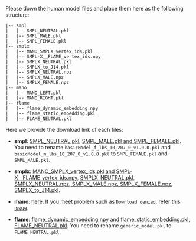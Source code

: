 Please down the human model files and place them here as the following structure:

```
|-- smpl
|   |-- SMPL_NEUTRAL.pkl
|   |-- SMPL_MALE.pkl
|   |-- SMPL_FEMALE.pkl
|-- smplx
|   |-- MANO_SMPLX_vertex_ids.pkl
|   |-- SMPL-X__FLAME_vertex_ids.npy
|   |-- SMPLX_NEUTRAL.pkl
|   |-- SMPLX_to_J14.pkl
|   |-- SMPLX_NEUTRAL.npz
|   |-- SMPLX_MALE.npz
|   |-- SMPLX_FEMALE.npz
|-- mano
|   |-- MANO_LEFT.pkl
|   |-- MANO_RIGHT.pkl
|-- flame
|   |-- flame_dynamic_embedding.npy
|   |-- flame_static_embedding.pkl
|   |-- FLAME_NEUTRAL.pkl
```

Here we provide the download link of each files:

- **smpl**: [SMPL_NEUTRAL.pkl](https://github.com/sampepose/smpl_models/raw/master/SMPL_NEUTRAL.pkl), [SMPL_MALE.pkl and SMPL_FEMALE.pkl](https://download.is.tue.mpg.de/download.php?domain=smpl&sfile=SMPL_python_v.1.0.0.zip). You need to rename `basicModel_f_lbs_10_207_0_v1.0.0.pkl` and `basicModel_m_lbs_10_207_0_v1.0.0.pkl`  to `SMPL_FEMALE.pkl` and `SMPL_MALE.pkl`.

- **smplx**: [MANO_SMPLX_vertex_ids.pkl and SMPL-X__FLAME_vertex_ids.npy](https://download.is.tue.mpg.de/download.php?domain=smplx&sfile=smplx_mano_flame_correspondences.zip), [SMPLX_NEUTRAL.pkl, SMPLX_NEUTRAL.npz, SMPLX_MALE.npz, SMPLX_FEMALE.npz](https://download.is.tue.mpg.de/download.php?domain=smplx&sfile=SMPLX_NEUTRAL_2020.npz), [SMPLX_to_J14.pkl](https://github.com/vchoutas/expose#preparing-the-data). 

- **mano**: [here](https://psfiles.is.tuebingen.mpg.de/downloads/mano/mano_v1_2-zip). If you meet problem such as `Download denied`, refer this [issue](https://github.com/IDEA-Research/OSX/issues/9#issuecomment-1525067231).

- **flame**:  [flame_dynamic_embedding.npy and flame_static_embedding.pkl](https://github.com/soubhiksanyal/RingNet/tree/master/flame_model), [FLAME_NEUTRAL.pkl](https://download.is.tue.mpg.de/download.php?domain=flame&resume=1&sfile=FLAME2019.zip). You need to rename `generic_model.pkl` to `FLAME_NEUTRAL.pkl`.